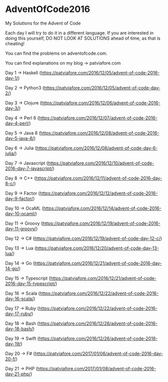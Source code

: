 # AdventOfCode2016
My Solutions for the Advent of Code

Each day I will try to do it in a different language.
If you are interested in doing this yourself, DO NOT LOOK AT SOLUTIONS ahead of time, as that is cheating!  

You can find the problems on adventofcode.com.  

You can find explanations on my blog -> patviafore.com

Day 1 -> Haskell (https://patviafore.com/2016/12/05/advent-of-code-2016-day-1/)

Day 2 -> Python3 (https://patviafore.com/2016/12/05/advent-of-code-day-2/)

Day 3 -> Clojure (https://patviafore.com/2016/12/06/advent-of-code-2016-day-3/)

Day 4 -> Perl 6 (https://patviafore.com/2016/12/07/advent-of-code-2016-day-4-perl/)

Day 5 -> Java 8 (https://patviafore.com/2016/12/08/advent-of-code-2016-day-5-java-8/)

Day 6 -> Julia (https://patviafore.com/2016/12/08/advent-of-code-day-6-julia/)

Day 7 -> Javascript (https://patviafore.com/2016/12/10/advent-of-code-2016-day-7-javascript/)

Day 8 -> C++ (https://patviafore.com/2016/12/11/advent-of-code-2016-day-8-c/)

Day 9 -> Factor (https://patviafore.com/2016/12/12/advent-of-code-2016-day-9-factor/)

Day 10 -> OcaML (https://patviafore.com/2016/12/14/advent-of-code-2016-day-10-ocaml/)

Day 11 -> Groovy (https://patviafore.com/2016/12/19/advent-of-code-2016-day-11-groovy/)

Day 12 -> C# (https://patviafore.com/2016/12/19/advent-of-code-day-12-c/)

Day 13 -> Lua (https://patviafore.com/2016/12/20/advent-of-code-day-13-lua/)

Day 14 -> Go (https://patviafore.com/2016/12/21/advent-of-code-2016-day-14-go/)

Day 15 -> Typescript (https://patviafore.com/2016/12/21/advent-of-code-2016-day-15-typescript/)

Day 16 -> Scala (https://patviafore.com/2016/12/22/advent-of-code-2016-day-16-scala/)

Day 17 -> Ruby (https://patviafore.com/2016/12/22/advent-of-code-2016-day-17-ruby/)

Day 18 -> Bash (https://patviafore.com/2016/12/26/advent-of-code-2016-day-18-bash/)

Day 19 -> Swift (https://patviafore.com/2016/12/26/advent-of-code-2016-day-19/)

Day 20 -> F# (https://patviafore.com/2017/01/06/advent-of-code-2016-day-20-f/)

Day 21 -> PHP (https://patviafore.com/2017/01/08/advent-of-code-2016-day-21-php/)
